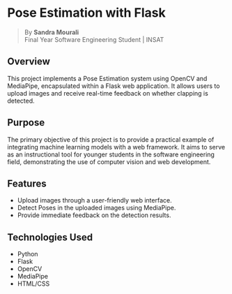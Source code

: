 # Pose Estimation with Flask
>  By **Sandra Mourali**  
> Final Year Software Engineering Student | INSAT 
 
## Overview

This project implements a Pose Estimation system using OpenCV and MediaPipe, encapsulated within a Flask web application. It allows users to upload images and receive real-time feedback on whether clapping is detected.


## Purpose

The primary objective of this project is to provide a practical example of integrating machine learning models with a web framework. It aims to serve as an instructional tool for younger students in the software engineering field, demonstrating the use of computer vision and web development.

## Features

- Upload images through a user-friendly web interface.
- Detect Poses in the uploaded images using MediaPipe.
- Provide immediate feedback on the detection results.

## Technologies Used

- Python
- Flask
- OpenCV
- MediaPipe
- HTML/CSS

